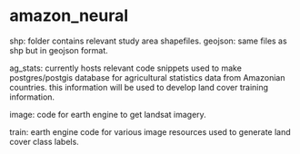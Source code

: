 # amazon_neural

shp: folder contains relevant study area shapefiles.
geojson: same files as shp but in geojson format.

ag_stats: currently hosts relevant code snippets used to make postgres/postgis database for agricultural statistics data from Amazonian countries. this information will be used to develop land cover training information.

image: code for earth engine to get landsat imagery.

train: earth engine code for various image resources used to generate land cover class labels.
